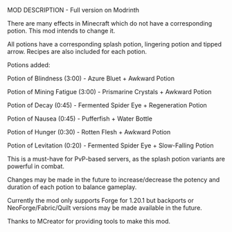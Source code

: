 MOD DESCRIPTION - Full version on Modrinth

There are many effects in Minecraft which do not have a corresponding potion. This mod intends to change it.

All potions have a corresponding splash potion, lingering potion and tipped arrow. Recipes are also included for each potion.

Potions added:

Potion of Blindness (3:00) - Azure Bluet + Awkward Potion

Potion of Mining Fatigue (3:00) - Prismarine Crystals + Awkward Potion

Potion of Decay (0:45) - Fermented Spider Eye + Regeneration Potion

Potion of Nausea (0:45) - Pufferfish + Water Bottle

Potion of Hunger (0:30) - Rotten Flesh + Awkward Potion

Potion of Levitation (0:20) - Fermented Spider Eye + Slow-Falling Potion

This is a must-have for PvP-based servers, as the splash potion variants are powerful in combat.

Changes may be made in the future to increase/decrease the potency and duration of each potion to balance gameplay.

Currently the mod only supports Forge for 1.20.1 but backports or NeoForge/Fabric/Quilt versions may be made available in the future.

Thanks to MCreator for providing tools to make this mod.
